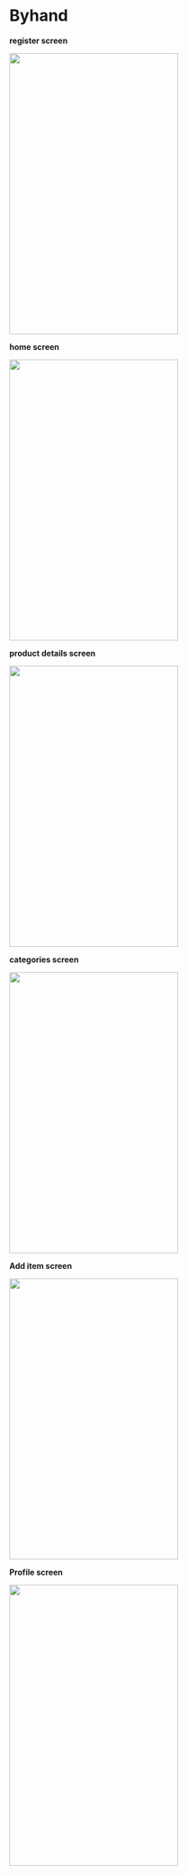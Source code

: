 # Byhand

**register screen**

<img src="https://user-images.githubusercontent.com/66273353/133886197-88f826d3-e894-49e5-b466-c55fa458e562.jpg" width="300" height="500" />

**home screen**

<img src="https://user-images.githubusercontent.com/66273353/133886349-49376a61-6903-4da4-b75e-421d9d42cdd5.png" width="300" height="500" />


**product details screen**

<img src="https://user-images.githubusercontent.com/66273353/133886399-6fa754db-cc70-483d-a66c-7e6de76dc912.jpg" width="300" height="500" />

**categories screen**

<img src="https://user-images.githubusercontent.com/66273353/133886468-2568f057-84b0-4f4e-bd69-8d55a77fb9d4.jpg" width="300" height="500" />

**Add item screen**

<img src="https://user-images.githubusercontent.com/66273353/133886512-cd306779-e061-4b61-b1bc-e27235ee8063.jpg" width="300" height="500" />

**Profile screen**

<img src="https://user-images.githubusercontent.com/66273353/133886594-0773f12e-a475-4d69-ac4e-f2f429e16256.jpg" width="300" height="500" />
